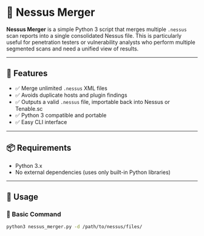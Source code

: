 # 🧪 Nessus Merger

**Nessus Merger** is a simple Python 3 script that merges multiple `.nessus` scan reports into a single consolidated Nessus file. This is particularly useful for penetration testers or vulnerability analysts who perform multiple segmented scans and need a unified view of results.

---

## 📌 Features

- ✅ Merge unlimited `.nessus` XML files
- ✅ Avoids duplicate hosts and plugin findings
- ✅ Outputs a valid `.nessus` file, importable back into Nessus or Tenable.sc
- ✅ Python 3 compatible and portable
- ✅ Easy CLI interface

---

## 📦 Requirements

- Python 3.x  
- No external dependencies (uses only built-in Python libraries)

---

## 🚀 Usage

### 🔧 Basic Command

```bash
python3 nessus_merger.py -d /path/to/nessus/files/
